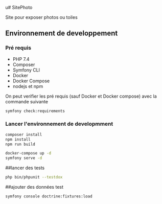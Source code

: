 u# SitePhoto

Site pour exposer photos ou toiles

## Environnement de developpement

### Pré requis

* PHP 7.4
* Composer
* Symfony CLI
* Docker
* Docker Compose
* nodejs et npm


On peut verifier les pré requis (sauf Docker et Docker compose) avec la commande suivante 

```bash
symfony check:requirements
```

### Lancer l'environnement de developmment

```bash
composer install
npm install
npm run build

docker-compose up -d
symfony serve -d
```

##lancer des tests

```bash
php bin/phpunit --testdox
```

##ajouter des données test

```bash
symfony console doctrine:fixtures:load
```